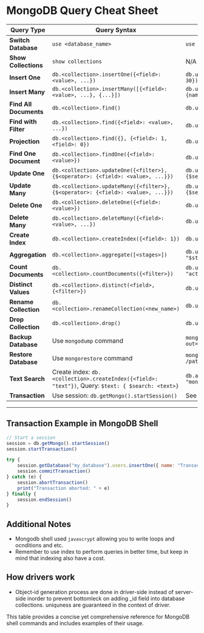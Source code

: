 # MongoDB Query Cheat Sheet

| **Query Type**         | **Query Syntax**                                                                                     | **Example**                                                                                         |
|-------------------------|-----------------------------------------------------------------------------------------------------|-----------------------------------------------------------------------------------------------------|
| **Switch Database**     | `use <database_name>`                                                                              | `use my_database`                                                                                  |
| **Show Collections**    | `show collections`                                                                                 | N/A                                                                                                 |
| **Insert One**          | `db.<collection>.insertOne({<field>: <value>, ...})`                                               | `db.users.insertOne({name: "John", age: 30})`                                                      |
| **Insert Many**         | `db.<collection>.insertMany([{<field>: <value>, ...}, {...}])`                                      | `db.users.insertMany([{name: "Alice"}, {name: "Bob"}])`                                            |
| **Find All Documents**  | `db.<collection>.find()`                                                                           | `db.users.find()`                                                                                   |
| **Find with Filter**    | `db.<collection>.find({<field>: <value>, ...})`                                                    | `db.users.find({age: 30})`                                                                          |
| **Projection**          | `db.<collection>.find({}, {<field>: 1, <field>: 0})`                                               | `db.users.find({}, {name: 1, _id: 0})`                                                             |
| **Find One Document**   | `db.<collection>.findOne({<field>: <value>})`                                                      | `db.users.findOne({name: "Alice"})`                                                                |
| **Update One**          | `db.<collection>.updateOne({<filter>}, {$<operator>: {<field>: <value>, ...}})`                     | `db.users.updateOne({name: "John"}, {$set: {age: 31}})`                                            |
| **Update Many**         | `db.<collection>.updateMany({<filter>}, {$<operator>: {<field>: <value>, ...}})`                    | `db.users.updateMany({age: {$gt: 25}}, {$set: {status: "senior"}})`                                |
| **Delete One**          | `db.<collection>.deleteOne({<field>: <value>})`                                                    | `db.users.deleteOne({name: "Bob"})`                                                                |
| **Delete Many**         | `db.<collection>.deleteMany({<field>: <value>, ...})`                                              | `db.users.deleteMany({age: {$lt: 20}})`                                                            |
| **Create Index**        | `db.<collection>.createIndex({<field>: 1})`                                                        | `db.users.createIndex({age: 1})`                                                                   |
| **Aggregation**         | `db.<collection>.aggregate([<stages>])`                                                            | `db.users.aggregate([{ $group: { _id: "$status", total: { $sum: 1 } } }])`                         |
| **Count Documents**     | `db.<collection>.countDocuments({<filter>})`                                                       | `db.users.countDocuments({status: "active"})`                                                      |
| **Distinct Values**     | `db.<collection>.distinct(<field>, {<filter>})`                                                    | `db.users.distinct("status")`                                                                      |
| **Rename Collection**   | `db.<collection>.renameCollection(<new_name>)`                                                     | `db.users.renameCollection("app_users")`                                                           |
| **Drop Collection**     | `db.<collection>.drop()`                                                                           | `db.users.drop()`                                                                                  |
| **Backup Database**     | Use `mongodump` command                                                                            | `mongodump --db=my_database --out=/path/to/backup`                                                 |
| **Restore Database**    | Use `mongorestore` command                                                                         | `mongorestore --db=my_database /path/to/backup/my_database`                                        |
| **Text Search**         | Create index: `db.<collection>.createIndex({<field>: "text"})`, Query: `$text: { $search: <text>}` | `db.articles.find({ $text: { $search: "mongodb tutorial" } })`                                     |
| **Transaction**         | Use session: `db.getMongo().startSession()`                                                        | See detailed transaction example below.                                                           |

---

## Transaction Example in MongoDB Shell
```javascript
// Start a session
session = db.getMongo().startSession()
session.startTransaction()

try {
    session.getDatabase("my_database").users.insertOne({ name: "Transactional User" })
    session.commitTransaction()
} catch (e) {
    session.abortTransaction()
    print("Transaction aborted: " + e)
} finally {
    session.endSession()
}
```

## Additional Notes
- Mongodb shell used `javascrypt` allowing you to write loops and ocnditions and etc.
- Remember to use index to perform queries in better time, but keep in mind that indexing also have a cost.

## How drivers work
- Object-id generation process are done in driver-side instead of server-side inorder to prevent bottomleck on adding _id field into database collections. uniquness are guaranteed in the context of driver.

This table provides a concise yet comprehensive reference for MongoDB shell commands and includes examples of their usage.
